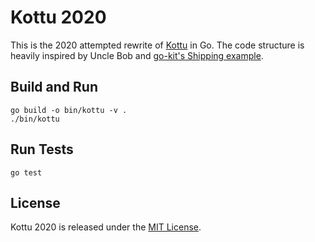 # Kottu 2020

This is the 2020 attempted rewrite of [Kottu](https://github.com/janithl/Kottu)
in Go. The code structure is heavily inspired by Uncle Bob and
[go-kit's Shipping example](https://github.com/go-kit/kit/tree/master/examples/shipping).

## Build and Run

```
go build -o bin/kottu -v .
./bin/kottu
```

## Run Tests

```
go test
```

## License

Kottu 2020 is released under the [MIT License](http://opensource.org/licenses/MIT).
